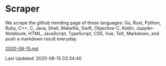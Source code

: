 # Scraper

We scrape the github trending page of these languages: Go, Rust, Python, Ruby, C++, C, Java, Shell, Makefile, Swift, Objective-C, Kotlin, Jupyter-Notebook, HTML, JavaScript, TypeScript, CSS, Vue, TeX, Markdown, and push a markdown result everyday.

[2020-08-15.md](https://github.com/yangwenmai/github-trending-backup/blob/master/2020-08-15.md)

Last Updated: 2020-08-15 03:34:40